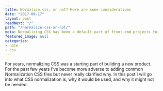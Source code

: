 ```yaml
---
title: Normalize.css, or not? Here are some considerations
date: "2017-09-17"
layout: post
readNext: "/"
path: "/narmalize-css-or-not/"
meta: Normalizing CSS has been a default part of front-end projects for years. This post questions that and provides some points on why normalizing css may not be needed.
featured_image: null
categories:
- note
- css
---
```


For years, normalizing CSS was a starting part of building a new product. For the past few years I've become more adverse to adding common Normalization CSS files but never really clarified why. In this post I will go into what CSS normalization is, why it would be used, and why it might not be needed.  

